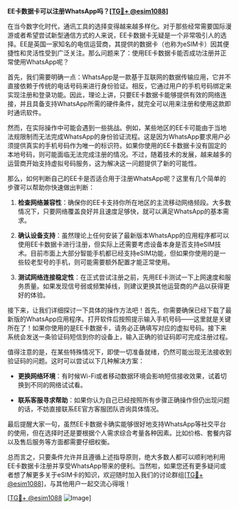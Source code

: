 **EE卡数据卡可以注册WhatsApp吗？[[TG💪+ @esim1088](https://t.me/s/esim1088)]**

在当今数字化时代，通讯工具的选择变得越来越多样化。对于那些经常需要国际漫游或者希望尝试新型通信方式的人来说，EE卡数据卡无疑是一个非常吸引人的选择。EE是英国一家知名的电信运营商，其提供的数据卡（也称为eSIM卡）因其便捷性和灵活性受到广泛关注。那么问题来了：使用EE卡数据卡能否成功注册并正常使用WhatsApp呢？

首先，我们需要明确一点：WhatsApp是一款基于互联网的数据传输应用，它并不直接依赖于传统的电话号码来进行身份验证。相反，它通过用户的手机号码绑定来实现注册和登录功能。因此，理论上讲，只要EE卡数据卡能够提供有效的网络连接，并且具备支持WhatsApp所需的硬件条件，就完全可以用来注册和使用这款即时通讯软件。

然而，在实际操作中可能会遇到一些挑战。例如，某些地区的EE卡可能由于当地法规限制而无法完成WhatsApp的身份验证流程。这是因为WhatsApp要求用户必须提供真实的手机号码作为唯一的标识符。如果你使用的EE卡数据卡没有固定的本地号码，则可能面临无法完成注册的情况。不过，随着技术的发展，越来越多的运营商开始支持虚拟号码服务，这为解决这一问题提供了新的可能性。

那么，如何判断自己的EE卡是否适合用于注册WhatsApp呢？这里有几个简单的步骤可以帮助你快速做出判断：

1. **检查网络兼容性**：确保你的EE卡支持你所在地区的主流移动网络频段。大多数情况下，只要网络覆盖良好并且速度足够快，就可以满足WhatsApp的基本需求。
   
2. **确认设备支持**：虽然理论上任何安装了最新版本WhatsApp的应用程序都可以使用EE卡数据卡进行注册，但实际上还需要考虑设备本身是否支持eSIM技术。目前市面上大部分智能手机都已经支持eSIM功能，但如果你使用的是一些较老型号的手机，则可能需要额外配置才能正常使用。

3. **测试网络连接稳定性**：在正式尝试注册之前，先用EE卡测试一下上网速度和服务质量。如果发现信号弱或频繁掉线，则建议更换其他运营商的产品以获得更好的体验。

接下来，让我们详细探讨一下具体的操作方法吧！首先，你需要确保已经下载了最新版的WhatsApp应用程序。打开软件后按照提示输入手机号码——这里就是关键所在了！如果你使用的是EE卡数据卡，请务必正确填写对应的虚拟号码。接下来系统会发送一条验证码短信到你的设备上，输入正确的验证码即可完成注册过程。

值得注意的是，在某些特殊情况下，即使一切准备就绪，仍然可能出现无法接收到验证码的问题。这时可以尝试以下几种解决方案：

- **更换网络环境**：有时候Wi-Fi或者移动数据环境会影响短信接收效果，试着切换到不同的网络试试看。
  
- **联系客服寻求帮助**：如果你认为自己已经按照所有步骤正确操作但仍出现问题的话，不妨直接联系EE官方客服团队咨询具体情况。

最后提醒大家一句，虽然EE卡数据卡确实能够很好地支持WhatsApp等社交平台的使用，但在选择时还是要根据个人需求综合考量各种因素。比如价格、套餐内容以及售后服务等方面都需要仔细权衡。

总而言之，只要条件允许并且遵循上述指导原则，绝大多数人都可以顺利地利用EE卡数据卡注册并享受WhatsApp带来的便利。当然啦，如果您还有更多疑问或者想了解更多关于eSIM卡的知识，欢迎随时加入我们的讨论群组[[TG💪+ @esim1088](https://t.me/s/esim1088)]，与其他用户一起交流心得哦！

[[TG💪+ @esim1088](https://t.me/s/esim1088) ![Image](https://i.postimg.cc/4NQfJmqS/Snipaste-2025-05-13-00-14-12.png)]
